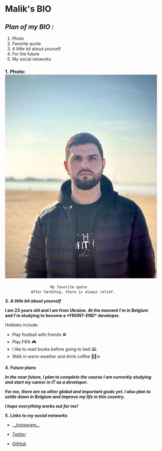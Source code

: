 # Malik's BIO

## **_Plan of my BIO :_**

1. Photo
2. Favorite quote
3. A little bit about yourself
4. For the future
5. My social networks

### **1.** Photo: ![Photo](./img/Avatar.JPG 'My photo')

                         My favorite quote
                After hardship, there is always relief.

**3.** **_A little bit about yourself_**

**I am 23 years old and I am from Ukraine. At the moment I'm in Belgium and I'm
studying to become a \***FRONT-END**\* developer.**

Hobbies include:

- Play football with friends ⚽
- Play FIFA 🎮
- I like to read books before going to bed 🕮
- Walk in warm weather and drink coffee 🚶‍♂️☕

**4.** **Future plans**

**_In the near future, I plan to complete the course I am currently studying and
start my career in IT as a developer._**

**_For me, there are no other global and important goals yet. I also plan to
settle down in Belgium and improve my life in this country._**

**_I hope everything works out for me!_**

**5.** **_Links to my social networks_**

- _[\_Instagram_](https://www.instagram.com/ssardalov/)\_

- _[Twitter](https://www.twitter.com)_

- _[GitHub](https://github.com/Abdul-MalikSardalov)_

